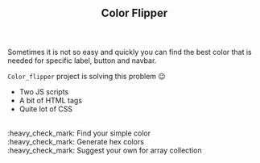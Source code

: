 <!DOCTYPE html>
<html>
  
  <header> 
  <h2>Color Flipper</h2> 
</header>

<body>
<p>Sometimes it is not so easy and quickly you can find the best color that is needed for specific label, button and navbar.</p>

<code>Color_flipper</code> project is solving this problem :wink:
<ul>
<li>Two JS scripts</li>
<li>A bit of HTML tags</li>
<li>Quite lot of CSS</li>
</ul>
<br>
<div>
:heavy_check_mark: Find your simple color
<br>
:heavy_check_mark: Generate hex colors
<br>
:heavy_check_mark: Suggest your own for array collection
</div>

</body>
</html>
